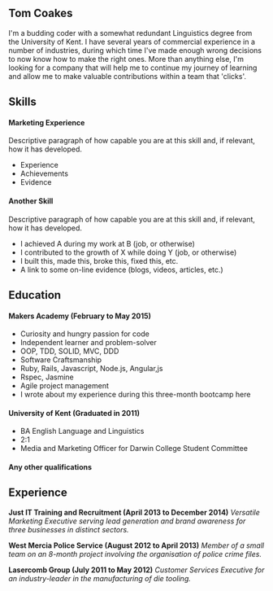 ## Tom Coakes

I'm a budding coder with a somewhat redundant Linguistics degree from the University of Kent. I have several years of commercial experience in a number of industries, during which time I've made enough wrong decisions to now know how to make the right ones. More than anything else, I'm looking for a company that will help me to continue my journey of learning and allow me to make valuable contributions within a team that 'clicks'.

## Skills

#### Marketing Experience

Descriptive paragraph of how capable you are at this skill and, if relevant, how it has developed.

- Experience
- Achievements
- Evidence

#### Another Skill

Descriptive paragraph of how capable you are at this skill and, if relevant, how it has developed.

- I achieved A during my work at B (job, or otherwise)
- I contributed to the growth of X while doing Y (job, or otherwise)
- I built this, made this, broke this, fixed this, etc.
- A link to some on-line evidence (blogs, videos, articles, etc.)

## Education

#### Makers Academy (February to May 2015)

- Curiosity and hungry passion for code
- Independent learner and problem-solver
- OOP, TDD, SOLID, MVC, DDD
- Software Craftsmanship
- Ruby, Rails, Javascript, Node.js, Angular,js
- Rspec, Jasmine
- Agile project management
- I wrote about my experience during this three-month bootcamp here

#### University of Kent (Graduated in 2011)

- BA English Language and Linguistics
- 2:1
- Media and Marketing Officer for Darwin College Student Committee

#### Any other qualifications

## Experience

**Just IT Training and Recruitment (April 2013 to December 2014)**
*Versatile Marketing Executive serving lead generation and brand awareness for three businesses in distinct sectors.*

**West Mercia Police Service (August 2012 to April 2013)**
*Member of a small team on an 8-month project involving the organisation of police crime files.*

**Lasercomb Group (July 2011 to May 2012)**
*Customer Services Executive for an industry-leader in the manufacturing of die tooling.*
